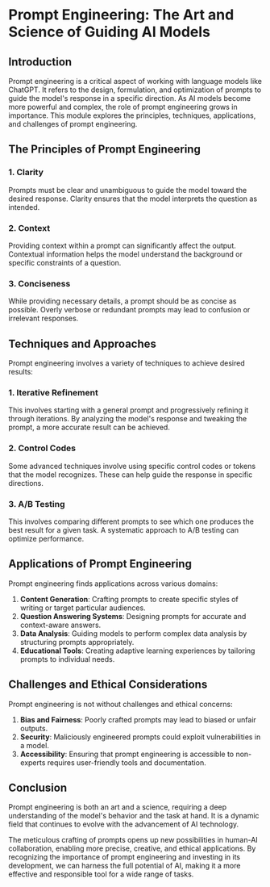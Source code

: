 # Prompt Engineering: The Art and Science of Guiding AI Models

## Introduction

Prompt engineering is a critical aspect of working with language models like ChatGPT. It refers to the design, formulation, and optimization of prompts to guide the model's response in a specific direction. As AI models become more powerful and complex, the role of prompt engineering grows in importance. This module explores the principles, techniques, applications, and challenges of prompt engineering.

## The Principles of Prompt Engineering

### 1. Clarity
Prompts must be clear and unambiguous to guide the model toward the desired response. Clarity ensures that the model interprets the question as intended.

### 2. Context
Providing context within a prompt can significantly affect the output. Contextual information helps the model understand the background or specific constraints of a question.

### 3. Conciseness
While providing necessary details, a prompt should be as concise as possible. Overly verbose or redundant prompts may lead to confusion or irrelevant responses.

## Techniques and Approaches

Prompt engineering involves a variety of techniques to achieve desired results:

### 1. **Iterative Refinement**
This involves starting with a general prompt and progressively refining it through iterations. By analyzing the model's response and tweaking the prompt, a more accurate result can be achieved.

### 2. **Control Codes**
Some advanced techniques involve using specific control codes or tokens that the model recognizes. These can help guide the response in specific directions.

### 3. **A/B Testing**
This involves comparing different prompts to see which one produces the best result for a given task. A systematic approach to A/B testing can optimize performance.

## Applications of Prompt Engineering

Prompt engineering finds applications across various domains:

1. **Content Generation**: Crafting prompts to create specific styles of writing or target particular audiences.
2. **Question Answering Systems**: Designing prompts for accurate and context-aware answers.
3. **Data Analysis**: Guiding models to perform complex data analysis by structuring prompts appropriately.
4. **Educational Tools**: Creating adaptive learning experiences by tailoring prompts to individual needs.

## Challenges and Ethical Considerations

Prompt engineering is not without challenges and ethical concerns:

1. **Bias and Fairness**: Poorly crafted prompts may lead to biased or unfair outputs.
2. **Security**: Maliciously engineered prompts could exploit vulnerabilities in a model.
3. **Accessibility**: Ensuring that prompt engineering is accessible to non-experts requires user-friendly tools and documentation.

## Conclusion

Prompt engineering is both an art and a science, requiring a deep understanding of the model's behavior and the task at hand. It is a dynamic field that continues to evolve with the advancement of AI technology.

The meticulous crafting of prompts opens up new possibilities in human-AI collaboration, enabling more precise, creative, and ethical applications. By recognizing the importance of prompt engineering and investing in its development, we can harness the full potential of AI, making it a more effective and responsible tool for a wide range of tasks.
